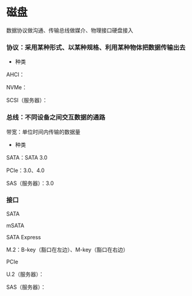 # 磁盘


数据协议做沟通、传输总线做媒介、物理接口硬盘接入


### 协议：采用某种形式、以某种规格、利用某种物体把数据传输出去

* 种类

AHCI：

NVMe：

SCSI（服务器）：


### 总线：不同设备之间交互数据的通路

带宽：单位时间内传输的数据量

* 种类

SATA：SATA 3.0

PCIe：3.0、4.0

SAS（服务器）：3.0


### 接口

SATA

mSATA

SATA Express

M.2：B-key（豁口在左边）、M-key（豁口在右边）

PCIe

U.2（服务器）：

SAS（服务器）：
